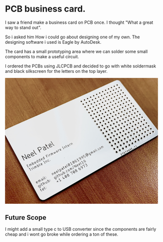 # PCB business card.

I saw a friend make a business card on PCB once. I thought "What a great way to stand out". 

So i asked him How i could go about designing one of my own. The designing software i used is Eagle by AutoDesk.

The card has a small prototyping area where we can solder some small components to make a useful circuit. 

I ordered the PCBs using JLCPCB and decided to go with white soldermask and black silkscreen for the letters on the top layer. 

![](BusinessCard.jpg)


## Future Scope

I might add a small type c to USB converter since the components are fairly cheap and i wont go broke while ordering a ton of these.
